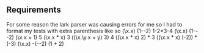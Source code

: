 ## Requirements
For some reason the lark parser was causing errors for me so I had to format my tests with extra parenthesis like so
(\x.x) (1--2)
1-2*3-4
(\x.x) (1---2)
(\x.x + 1) 5
(\x.x * x) 3
((\x.\y.x + y) 3) 4
((\x.x * x) 2) * 3
((\x.x * x) (-2)) * (-3)
(\x.x) -(--2)
(1 + 2)